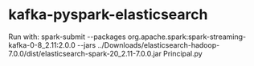 # kafka-pyspark-elasticsearch
Run with:
spark-submit --packages org.apache.spark:spark-streaming-kafka-0-8_2.11:2.0.0 --jars ../Downloads/elasticsearch-hadoop-7.0.0/dist/elasticsearch-spark-20_2.11-7.0.0.jar Principal.py

